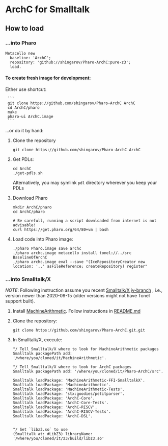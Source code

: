 # ArchC for Smalltalk

## How to load

### ...into Pharo

````
Metacello new
  baseline: 'ArchC';
  repository: 'github://shingarov/Pharo-ArchC:pure-z3';
  load.
````

#### To create fresh image for development:

Either use shortcut:

     ```
     git clone https://github.com/shingarov/Pharo-ArchC ArchC
     cd ArchC/pharo
     make
     pharo-ui ArchC.image
     ```

...or do it by hand:

  1. Clone the repository

     ```
     git clone https://github.com/shingarov/Pharo-ArchC ArchC
     ```

  2. Get PDLs:

     ```
     cd ArchC
     ./get-pdls.sh
     ```

     Alternatively, you may symlink `pdl` directory wherever you keep your PDLs

  3. Download Pharo

     ```
     mkdir ArchC/pharo
     cd ArchC/pharo

     # Be carefull, running a script downloaded from internet is not advisable!
     curl https://get.pharo.org/64/80+vm | bash
     ```

  4. Load code into Pharo image:

     ```
     ./pharo Pharo.image save archc
     ./pharo archc.image metacello install tonel://../src BaselineOfArchC
     ./pharo archc.image eval --save "(IceRepositoryCreator new location: '..' asFileReference; createRepository) register"
     ```
### ...into Smalltalk/X

*NOTE*: Following instruction assume you recent [Smalltalk/X jv-branch](1) , i.e., version newer than 2020-09-15
(older versions might not have Tonel support built).

 1. Install [MachineArithmetic](2). Follow instructions in
    [README.md](https://github.com/shingarov/MachineArithmetic/blob/pure-z3/README.md#into-smalltalkx)

 2. Clone the repository:

    ````
    git clone https://github.com/shingarov/Pharo-ArchC.git.git
    ````

 3. In Smalltalk/X, execute:

    ```
    "/ Tell Smalltalk/X where to look for MachineArithmetic packages
    Smalltalk packagePath add: '/where/you/cloned/it/MachineArithmetic'.

    "/ Tell Smalltalk/X where to look for ArchC packages
    Smalltalk packagePath add: '/where/you/cloned/it/Pharo-ArchC/src'.

    Smalltalk loadPackage: 'MachineArithmetic-FFI-SmalltalkX'.
    Smalltalk loadPackage: 'MachineArithmetic'.
    Smalltalk loadPackage: 'MachineArithmetic-Tests'.
    Smalltalk loadPackage: 'stx:goodies/petitparser'.
    Smalltalk loadPackage: 'ArchC-Core'.
    Smalltalk loadPackage: 'ArchC-Core-Tests'.
    Smalltalk loadPackage: 'ArchC-RISCV'.
    Smalltalk loadPackage: 'ArchC-RISCV-Tests'.
    Smalltalk loadPackage: 'ArchC-DSL'.


    "/ Set `libz3.so` to use
    (Smalltalk at: #LibZ3) libraryName: '/where/you/cloned/it/z3/build/libz3.so'
    ```

[1]: https://swing.fit.cvut.cz/projects/stx-jv/wiki/Download
[2]: https://github.com/shingarov/MachineArithmetic/
